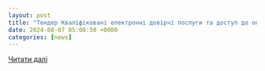 ```yaml
---
layout: post
title: "Тендер Кваліфіковані електронні довірчі послуги та доступ до онлайн-сервісу"
date: 2024-08-07 05:08:50 +0000
categories: [news]
---
```


[Читати далі](https://opendatabot.ua/tenders/UA-2024-08-05-000510-a)
